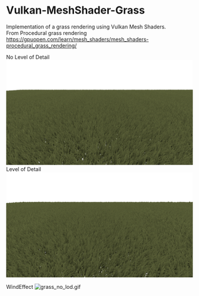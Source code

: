 # Vulkan-MeshShader-Grass
Implementation of a grass rendering  using Vulkan Mesh Shaders.  
From Procedural grass rendering
https://gpuopen.com/learn/mesh_shaders/mesh_shaders-procedural_grass_rendering/


No Level of Detail
![no_lod.png](no_lod.png)
Level of Detail
![lod.png](lod.png)

WindEffect
![grass_no_lod.gif](grass_no_lod.gif)



